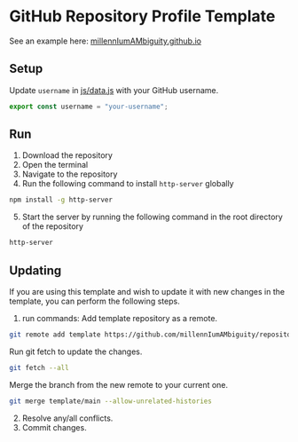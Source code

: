 # GitHub Repository Profile Template
See an example here: [millennIumAMbiguity.github.io](https://millenniumambiguity.github.io/)

## Setup
Update `username` in [js/data.js](js/data.js) with your GitHub username.

```javascript
export const username = "your-username";
```

## Run

1. Download the repository
2. Open the terminal
3. Navigate to the repository
4. Run the following command to install `http-server` globally

```sh
npm install -g http-server
```

5. Start the server by running the following command in the root directory of the repository

```sh
http-server
```

## Updating
If you are using this template and wish to update it with new changes in the template, you can perform the following steps.
1. run commands:
Add template repository as a remote.
```sh
git remote add template https://github.com/millennIumAMbiguity/repository-profile-template
```
Run git fetch to update the changes.
```sh
git fetch --all
```
Merge the branch from the new remote to your current one.
```sh
git merge template/main --allow-unrelated-histories
```
2. Resolve any/all conflicts.
3. Commit changes.
